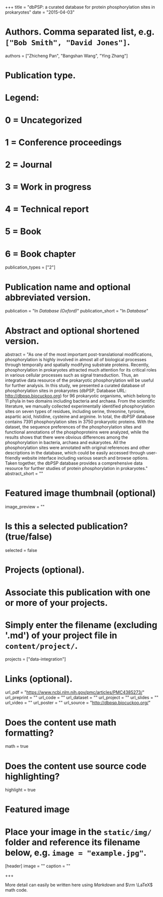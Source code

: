 +++
title = "dbPSP: a curated database for protein phosphorylation sites in prokaryotes"
date = "2015-04-03"

# Authors. Comma separated list, e.g. `["Bob Smith", "David Jones"]`.
authors = ["Zhicheng Pan", "Bangshan Wang", "Ying Zhang"]

# Publication type.
# Legend:
# 0 = Uncategorized
# 1 = Conference proceedings
# 2 = Journal
# 3 = Work in progress
# 4 = Technical report
# 5 = Book
# 6 = Book chapter
publication_types = ["2"]

# Publication name and optional abbreviated version.
publication = "In *Database (Oxford)*"
publication_short = "In *Database*"

# Abstract and optional shortened version.
abstract = "As one of the most important post-translational modifications, phosphorylation is highly involved in almost all of biological processes through temporally and spatially modifying substrate proteins. Recently, phosphorylation in prokaryotes attracted much attention for its critical roles in various cellular processes such as signal transduction. Thus, an integrative data resource of the prokaryotic phosphorylation will be useful for further analysis. In this study, we presented a curated database of phosphorylation sites in prokaryotes (dbPSP, Database URL: http://dbpsp.biocuckoo.org) for 96 prokaryotic organisms, which belong to 11 phyla in two domains including bacteria and archaea. From the scientific literature, we manually collected experimentally identified phosphorylation sites on seven types of residues, including serine, threonine, tyrosine, aspartic acid, histidine, cysteine and arginine. In total, the dbPSP database contains 7391 phosphorylation sites in 3750 prokaryotic proteins. With the dataset, the sequence preferences of the phosphorylation sites and functional annotations of the phosphoproteins were analyzed, while the results shows that there were obvious differences among the phosphorylation in bacteria, archaea and eukaryotes. All the phosphorylation sites were annotated with original references and other descriptions in the database, which could be easily accessed through user-friendly website interface including various search and browse options. Taken together, the dbPSP database provides a comprehensive data resource for further studies of protein phosphorylation in prokaryotes."
abstract_short = ""

# Featured image thumbnail (optional)
image_preview = ""

# Is this a selected publication? (true/false)
selected = false

# Projects (optional).
#   Associate this publication with one or more of your projects.
#   Simply enter the filename (excluding '.md') of your project file in `content/project/`.
projects = ["data-integration"]

# Links (optional).
url_pdf = "https://www.ncbi.nlm.nih.gov/pmc/articles/PMC4385273/"
url_preprint = ""
url_code = ""
url_dataset = ""
url_project = ""
url_slides = ""
url_video = ""
url_poster = ""
url_source = "http://dbpsp.biocuckoo.org/"

# Does the content use math formatting?
math = true

# Does the content use source code highlighting?
highlight = true

# Featured image
# Place your image in the `static/img/` folder and reference its filename below, e.g. `image = "example.jpg"`.
[header]
image = ""
caption = ""

+++

More detail can easily be written here using *Markdown* and $\rm \LaTeX$ math code.
